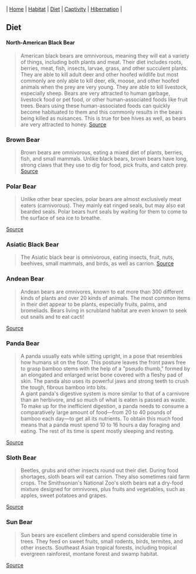 | [Home](README.md) | [Habitat](page1.md) | [Diet](page2.md) | [Captivity](page3.md) | [Hibernation](page4.md) |
## Diet
#### North-American Black Bear
>American black bears are omnivorous, meaning they will eat a variety of things, including both plants and meat. Their diet includes roots, berries, meat, fish, insects, larvae, grass, and other succulent plants. They are able to kill adult deer and other hoofed wildlife but most commonly are only able to kill deer, elk, moose, and other hoofed animals when the prey are very young. They are able to kill livestock, especially sheep. Bears are very attracted to human garbage, livestock food or pet food, or other human-associated foods like fruit trees. Bears using these human-associated foods can quickly become habituated to them and this commonly results in the bears being killed as nuisances. This is true for bee hives as well, as bears are very attracted to honey.
[Source](https://www.nwf.org/Educational-Resources/Wildlife-Guide/Mammals/black-bear)
### Brown Bear
>Brown bears are omnivorous, eating a mixed diet of plants, berries, fish, and small mammals. Unlike black bears, brown bears have long, strong claws that they use to dig for food, pick fruits, and catch prey.
[Source](https://www.nps.gov/subjects/bears/brown-bears.htm)
### Polar Bear
>Unlike other bear species, polar bears are almost exclusively meat eaters (carnivorous). They mainly eat ringed seals, but may also eat bearded seals. Polar bears hunt seals by waiting for them to come to the surface of sea ice to breathe.  

[Source](https://www.nwf.org/Educational-Resources/Wildlife-Guide/Mammals/Polar-Bear)

### Asiatic Black Bear
>The Asiatic black bear is omnivorous, eating insects, fruit, nuts, beehives, small mammals, and birds, as well as carrion.
[Source](https://www.britannica.com/animal/Asiatic-black-bear)

### Andean Bear
>Andean bears are omnivores, known to eat more than 300 different kinds of plants and over 20 kinds of animals. The most common items in their diet appear to be plants, especially fruits, palms, and bromeliads. Bears living in scrubland habitat are even known to seek out snails and to eat cacti!

[Source](https://animals.sandiegozoo.org/animals/andean-spectacled-bear)

### Panda Bear
>A panda usually eats while sitting upright, in a pose that resembles how humans sit on the floor. This posture leaves the front paws free to grasp bamboo stems with the help of a "pseudo thumb," formed by an elongated and enlarged wrist bone covered with a fleshy pad of skin. The panda also uses its powerful jaws and strong teeth to crush the tough, fibrous bamboo into bits.  
A giant panda's digestive system is more similar to that of a carnivore than an herbivore, and so much of what is eaten is passed as waste. To make up for the inefficient digestion, a panda needs to consume a comparatively large amount of food—from 20 to 40 pounds of bamboo each day—to get all its nutrients. To obtain this much food means that a panda must spend 10 to 16 hours a day foraging and eating. The rest of its time is spent mostly sleeping and resting.

[Source](https://nationalzoo.si.edu/animals/giant-panda)
### Sloth Bear
>Beetles, grubs and other insects round out their diet. During food shortages, sloth bears will eat carrion. They also sometimes raid farm crops. The Smithsonian's National Zoo's sloth bears eat a dry-food mixture designed for omnivores, plus fruits and vegetables, such as apples, sweet potatoes and grapes.

[Source](https://nationalzoo.si.edu/animals/sloth-bear)
### Sun Bear
>Sun bears are excellent climbers and spend considerable time in trees. They feed on sweet fruits, small rodents, birds, termites, and other insects. Southeast Asian tropical forests, including tropical evergreen rainforest, montane forest and swamp habitat.

[Source](https://wwf.panda.org/discover/our_focus/wildlife_practice/profiles/mammals/sun_bear/)
